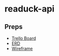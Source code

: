 # readuck-api

## Preps
- [Trello Board](https://trello.com/b/WBR9gIDd/readuck)
- [ERD](https://whimsical.com/readuck-Y2tuqvYdEP2X1RFNjtZUQz)
- [Wireframe]()